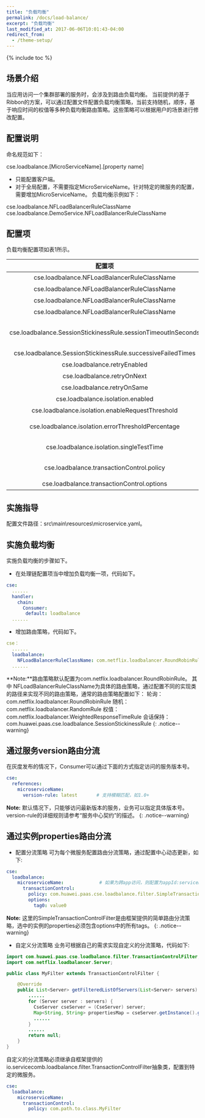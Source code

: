 ```yaml
---
title: "负载均衡"
permalink: /docs/load-balance/
excerpt: "负载均衡"
last_modified_at: 2017-06-06T10:01:43-04:00
redirect_from:
  - /theme-setup/
---
```



{% include toc %}

## 场景介绍

当应用访问一个集群部署的服务时，会涉及到路由负载均衡。 当前提供的基于Ribbon的方案，可以通过配置文件配置负载均衡策略，当前支持随机，顺序，基于响应时间的权值等多种负载均衡路由策略。这些策略可以根据用户的场景进行修改配置。


## 配置说明

命名规范如下：

cse.loadbalance.[MicroServiceName].[property name]

- 只能配置客户端。
- 对于全局配置，不需要指定MicroServiceName。针对特定的微服务的配置，需要增加MicroServiceName。
负载均衡示例如下：

cse.loadbalance.NFLoadBalancerRuleClassName
cse.loadbalance.DemoService.NFLoadBalancerRuleClassName

## 配置项

负载均衡配置项如表1所示。

|配置项|配置值参考|说明|
|:----:|:-----:|:------:|
|cse.loadbalance.NFLoadBalancerRuleClassName|com.netflix.loadbalancer.RoundRobinRule|基于轮询的路由选择策略。|
|cse.loadbalance.NFLoadBalancerRuleClassName|com.netflix.loadbalancer.RandomRule|基于随机的路由选择策略。|
|cse.loadbalance.NFLoadBalancerRuleClassName|com.netflix.loadbalancer.WeightedResponseTimeRule|基于服务器响应时间的路由选择策略。|
|cse.loadbalance.NFLoadBalancerRuleClassName|com.huawei.paas.cse.loadbalance.SessionStickinessRule|会话保持路由选择策略。|
|cse.loadbalance.SessionStickinessRule.sessionTimeoutInSeconds|30|客户端闲置时间，超过限制后选择后面的服务器。（说明：暂不支持微服务配置。e.g. cse.loadbalance.SessionStickinessRule.sessionTimeoutInSeconds，不能配置为cse.loadbalance.DemoService.SessionStickinessRule.sessionTimeoutInSeconds）。|
|cse.loadbalance.SessionStickinessRule.successiveFailedTimes|5|客户端失败次数，超过后会切换服务器（暂不支持微服务配置）。|
|cse.loadbalance.retryEnabled|FALSE|负载均衡捕获到服务调用异常，是否进行重试。|
|cse.loadbalance.retryOnNext|0|尝试新的服务器的次数。|
|cse.loadbalance.retryOnSame|0|同一个服务器尝试的次数。|
|cse.loadbalance.isolation.enabled|FALSE|是否开启故障实例隔离功能。|
|cse.loadbalance.isolation.enableRequestThreshold|20|当实例的调用总次数达到该值时开始进入隔离逻辑门槛，需为整数，默认值为20。|
|cse.loadbalance.isolation.errorThresholdPercentage|20|实例故障隔离错误百分比，需为(0,100]区间整数，默认值为20，大于该值时该实例被隔离。|
|cse.loadbalance.isolation.singleTestTime|10000|故障实例单点测试时间，单位为ms，默认值为10000，当前时间与该实例上次被调用到的时间差大于该值时该实例有机会被调用到。|
|cse.loadbalance.transactionControl.policy|io.servicecomb.loadbalance.filter.SimpleTransactionControlFilter|动态路由分流策略，框架提供了简单的分流机制，开发者也可以实现自定义的分流过滤策略。|
|cse.loadbalance.transactionControl.options|key/value pairs|针对SimpleTransactionControlFilter分流策略的配置项，可添加任意项过滤标签。|

## 实施指导

配置文件路径：src\main\resources\microservice.yaml。

## 实施负载均衡

实施负载均衡的步骤如下。

- 在处理链配置项当中增加负载均衡一项，代码如下。
```yaml
cse:
  ......
  handler:
    chain:
      Consumer:
       default: loadbalance
  ......
```
- 增加路由策略，代码如下。
```yaml
cse：
  ......
  loadbalance:
    NFLoadBalancerRuleClassName: com.netflix.loadbalancer.RoundRobinRule
  ......   
``` 

**Note:**路由策略默认配置为com.netflix.loadbalancer.RoundRobinRule。
其中 NFLoadBalancerRuleClassName为具体的路由策略，通过配置不同的实现类的路径来实现不同的路由策略，通常的路由策略配置如下：
轮询： com.netflix.loadbalancer.RoundRobinRule
随机：com.netflix.loadbalancer.RandomRule
权值：com.netflix.loadbalancer.WeightedResponseTimeRule
会话保持：com.huawei.paas.cse.loadbalance.SessionStickinessRule
{: .notice--warning}

## 通过服务version路由分流

在灰度发布的情况下，Consumer可以通过下面的方式指定访问的服务版本号。

```yaml
cse:
  references:
    microserviceName:
      version-rule: latest       # 支持模糊匹配，如1.0+
```

**Note:** 默认情况下，只能够访问最新版本的服务，业务可以指定具体版本号。 version-rule的详细规则请参考“服务中心契约”的描述。
{: .notice--warning}

## 通过实例properties路由分流


- 配置分流策略
  可为每个微服务配置路由分流策略，通过配置中心动态更新，如下:

```yaml
cse:
  loadbalance:
    microserviceName:             # 如果为跨app访问，则配置为appId:serviceName
      transactionControl:
        policy: com.huawei.paas.cse.loadbalance.filter.SimpleTransactionControlFilter
        options:
          tag0: value0
```

**Note:** 这里的SimpleTransactionControlFilter是由框架提供的简单路由分流策略，选中的实例的properties必须包含options中的所有tags。
{: .notice--warning}

- 自定义分流策略
  业务可根据自己的需求实现自定义的分流策略，代码如下:
```java
import com.huawei.paas.cse.loadbalance.filter.TransactionControlFilter;
import com.netflix.loadbalancer.Server;

public class MyFilter extends TransactionControlFilter {

    @Override
    public List<Server> getFilteredListOfServers(List<Server> servers) {
        ......
        for (Server server : servers) {
          CseServer cseServer = (CseServer) server;
          Map<String, String> propertiesMap = cseServer.getInstance().getProperties();
          ......
        }
        ......
        return null;
    }
}
```

自定义的分流策略必须继承自框架提供的io.servicecomb.loadbalance.filter.TransactionControlFilter抽象类，配置到特定的微服务。

```yaml
cse:
  loadbalance:
    microserviceName:
      transactionControl:
        policy: com.path.to.class.MyFilter
```


